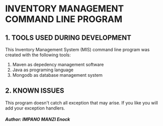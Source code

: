 # INVENTORY MANAGEMENT COMMAND LINE PROGRAM

## 1. TOOLS USED DURING DEVELOPMENT

This Inventory Management System (MIS) command line program was created with the following tools:
1. Maven as depedency management software
2. Java as programing language
3. Mongodb as database management system

## 2. KNOWN ISSUES

This program doesn't catch all exception that may arise. If you like you will add your exception handlers.

##### Author: *IMPANO MANZI Enock*

   
